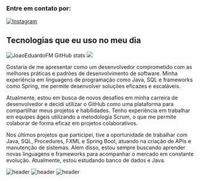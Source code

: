 ### Entre em contato por: 
[![Instagram](https://img.shields.io/badge/LinkedIn-0077B5?style=for-the-badge&logo=linkedin&logoColor=white)](https://www.linkedin.com/in/-jo%C3%A3o-martins951909)

## Tecnologias que eu uso no meu dia

![JoaoEduardoFM GitHub stats](https://github-readme-stats.vercel.app/api?username=JoaoEduardoFM&show_icons=true&theme=dracula&count_private=true)
<img src="https://github-readme-stats.vercel.app/api/top-langs/?username=JoaoEduardoFM&show_icons=true&hide_border=true&count_private=true&include_all_commits=true&title_color=58aa6ff&icon_color=1f6feb&text_color=c3d1d9&bg_color=22272e&layout=compact" />
</p>

Gostaria de me apresentar como um desenvolvedor comprometido com as melhores práticas e padrões de desenvolvimento de software. Minha experiência em linguagens de programação como Java, SQL e frameworks como Spring, me permite desenvolver soluções eficazes e escaláveis.

Atualmente, estou em busca de novos desafios em minha carreira de desenvolvedor e decidi utilizar o GitHub como uma plataforma para compartilhar meus projetos e habilidades. Tenho experiência em trabalhar em equipes ágeis utilizando a metodologia Scrum, o que me permite colaborar de forma eficaz em projetos colaborativos.

Nos últimos projetos que participei, tive a oportunidade de trabalhar com Java, SQL, Procedures, FXML e Spring Boot, atuando na criação de APIs e manutenção de sistemas. Além disso, estou sempre buscando aprender novas linguagens e frameworks para acompanhar o mercado em constante evolução. Atualmente, estou estudando banco de dados e Java.

![header](https://user-images.githubusercontent.com/90796699/228732700-385f1245-70e2-4afa-8fcb-3838c43cc3d1.png)
![header](https://user-images.githubusercontent.com/90796699/228732963-6bafac5b-bb12-4e8d-b72a-47b3798f7bc3.png)
![header](https://img.shields.io/badge/MySQL-005C84?style=for-the-badge&logo=mysql&logoColor=white)
